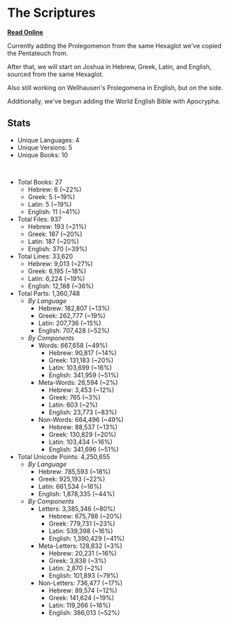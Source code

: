 # The Scriptures

**[Read Online](https://r-neal-kelly.github.io/the_scriptures/)**

Currently adding the Prolegomenon from the same Hexaglot we've copied the Pentateuch from.

After that, we will start on Joshua in Hebrew, Greek, Latin, and English, sourced from the same Hexaglot.

Also still working on Wellhausen's Prolegomena in English, but on the side.

Additionally, we've begun adding the World English Bible with Apocrypha.

## Stats

- Unique Languages: 4
- Unique Versions: 5
- Unique Books: 10

<br>

- Total Books: 27
    - Hebrew: 6 (~22%)
    - Greek: 5 (~19%)
    - Latin: 5 (~19%)
    - English: 11 (~41%)
- Total Files: 937
    - Hebrew: 193 (~21%)
    - Greek: 187 (~20%)
    - Latin: 187 (~20%)
    - English: 370 (~39%)
- Total Lines: 33,620
    - Hebrew: 9,013 (~27%)
    - Greek: 6,195 (~18%)
    - Latin: 6,224 (~19%)
    - English: 12,188 (~36%)
- Total Parts: 1,360,748
    - <i>By Language</i>
        - Hebrew: 182,807 (~13%)
        - Greek: 262,777 (~19%)
        - Latin: 207,736 (~15%)
        - English: 707,428 (~52%)
    - <i>By Components</i>
        - Words: 667,658 (~49%)
            - Hebrew: 90,817 (~14%)
            - Greek: 131,183 (~20%)
            - Latin: 103,699 (~16%)
            - English: 341,959 (~51%)
        - Meta-Words: 28,594 (~2%)
            - Hebrew: 3,453 (~12%)
            - Greek: 765 (~3%)
            - Latin: 603 (~2%)
            - English: 23,773 (~83%)
        - Non-Words: 664,496 (~49%)
            - Hebrew: 88,537 (~13%)
            - Greek: 130,829 (~20%)
            - Latin: 103,434 (~16%)
            - English: 341,696 (~51%)
- Total Unicode Points: 4,250,655
    - <i>By Language</i>
        - Hebrew: 785,593 (~18%)
        - Greek: 925,193 (~22%)
        - Latin: 661,534 (~16%)
        - English: 1,878,335 (~44%)
    - <i>By Components</i>
        - Letters: 3,385,346 (~80%)
            - Hebrew: 675,788 (~20%)
            - Greek: 779,731 (~23%)
            - Latin: 539,398 (~16%)
            - English: 1,390,429 (~41%)
        - Meta-Letters: 128,832 (~3%)
            - Hebrew: 20,231 (~16%)
            - Greek: 3,838 (~3%)
            - Latin: 2,870 (~2%)
            - English: 101,893 (~79%)
        - Non-Letters: 736,477 (~17%)
            - Hebrew: 89,574 (~12%)
            - Greek: 141,624 (~19%)
            - Latin: 119,266 (~16%)
            - English: 386,013 (~52%)
